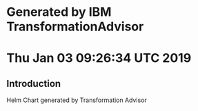# Generated by IBM TransformationAdvisor
# Thu Jan 03 09:26:34 UTC 2019
## Introduction

Helm Chart generated by Transformation Advisor
